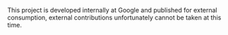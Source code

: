 This project is developed internally at Google and published for external
consumption, external contributions unfortunately cannot be taken at this time.

